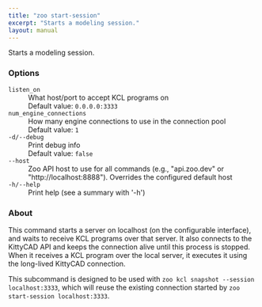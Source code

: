 ```yaml
---
title: "zoo start-session"
excerpt: "Starts a modeling session."
layout: manual
---
```


Starts a modeling session.

### Options

<dl class="flags">
   <dt><code>listen_on</code></dt>
   <dd>What host/port to accept KCL programs on<br/>Default value: <code>0.0.0.0:3333</code></dd>

   <dt><code>num_engine_connections</code></dt>
   <dd>How many engine connections to use in the connection pool<br/>Default value: <code>1</code></dd>

   <dt><code>-d/--debug</code></dt>
   <dd>Print debug info<br/>Default value: <code>false</code></dd>

   <dt><code>--host</code></dt>
   <dd>Zoo API host to use for all commands (e.g., "api.zoo.dev" or "http://localhost:8888"). Overrides the configured default host</dd>

   <dt><code>-h/--help</code></dt>
   <dd>Print help (see a summary with '-h')</dd>
</dl>


### About

This command starts a server on localhost (on the configurable interface), and
waits to receive KCL programs over that server. It also connects to the KittyCAD
API and keeps the connection alive until this process is stopped. When it receives
a KCL program over the local server, it executes it using the long-lived KittyCAD
connection.

This subcommand is designed to be used with `zoo kcl snapshot --session localhost:3333`,
which will reuse the existing connection started by `zoo start-session localhost:3333`.